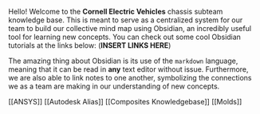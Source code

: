 
Hello! Welcome to the **Cornell Electric Vehicles** chassis subteam knowledge base. This is meant to serve as a centralized system for our team to build our collective mind map using Obsidian, an incredibly useful tool for learning new concepts. You can check out some cool Obsidian tutorials at the links below:
(**INSERT LINKS HERE**)

The amazing thing about Obsidian is its use of the `markdown` language, meaning that it can be read in **any** text editor without issue.  Furthermore, we are also able to link notes to one another, symbolizing the connections we as a team are making in our understanding of new concepts.

[[ANSYS]]
[[Autodesk Alias]]
[[Composites Knowledgebase]]
[[Molds]]

